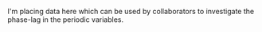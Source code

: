 I'm placing data here which can be used by collaborators to investigate the phase-lag in the periodic variables.
